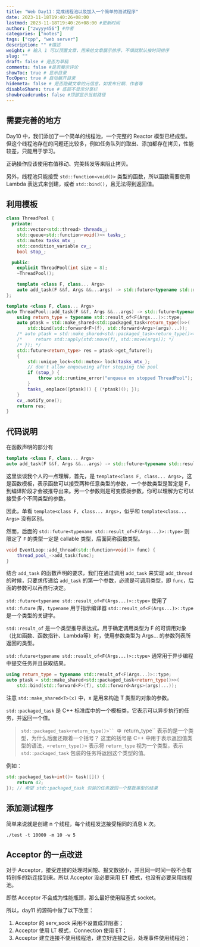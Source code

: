 ```yaml
---
title: "Web Day11：完成线程池以及加入一个简单的测试程序"
date: 2023-11-18T19:40:26+08:00
lastmod: 2023-11-18T19:40:26+08:00 #更新时间
author: ["zwyyy456"] #作者
categories: ["notes"]
tags: ["cpp", "web server"]
description: "" #描述
weight: # 输入 1 可以顶置文章，用来给文章展示排序，不填就默认按时间排序
slug: ""
draft: false # 是否为草稿
comments: false #是否展示评论
showToc: true # 显示目录
TocOpen: true # 自动展开目录
hidemeta: false # 是否隐藏文章的元信息，如发布日期、作者等
disableShare: true # 底部不显示分享栏
showbreadcrumbs: false #顶部显示当前路径
---
```

## 需要完善的地方

Day10 中，我们添加了一个简单的线程池，一个完整的 Reactor 模型已经成型。但这个线程池存在的问题还比较多，例如任务队列的取出、添加都存在拷贝，性能较差，只能用于学习。

正确操作应该使用右值移动、完美转发等来阻止拷贝。

另外，线程池只能接受 `std::function<void()>` 类型的函数，所以函数需要使用 Lambda 表达式来创建，或者 `std::bind()`，且无法得到返回值。

## 利用模板

```cpp
class ThreadPool {
  private:
    std::vector<std::thread> threads_;
    std::queue<std::function<void()>> tasks_;
    std::mutex tasks_mtx_;
    std::condition_variable cv_;
    bool stop_;

  public:
    explicit ThreadPool(int size = 8);
    ~ThreadPool();

    template <class F, class... Args>
    auto add_task(F &&f, Args &&...args) -> std::future<typename std::result_of<F(Args...)>::type>;
};

template <class F, class... Args>
auto ThreadPool::add_task(F &&f, Args &&...args) -> std::future<typename std::result_of<F(Args...)>::type> {
    using return_type = typename std::result_of<F(Args...)>::type;
    auto ptask = std::make_shared<std::packaged_task<return_type()>>(
        std::bind(std::forward<F>(f), std::forward<Args>(args)...));
    /* auto ptask = std::make_shared<std::packaged_task<return_type()>>([f = std::forward<F>(f), args = std::make_tuple(std::forward<Args>(args)...)]() mutable { */
    /*     return std::apply(std::move(f), std::move(args)); */
    /* }); */
    std::future<return_type> res = ptask->get_future();
    {
        std::unique_lock<std::mutex> lock(tasks_mtx_);
        // don't allow enqueueing after stopping the pool
        if (stop_) {
            throw std::runtime_error("enqueue on stopped ThreadPool");
        }
        tasks_.emplace([ptask]() { (*ptask)(); });
    }
    cv_.notify_one();
    return res;
}
```

## 代码说明

在函数声明的部分有 

```cpp
template <class F, class... Args>
auto add_task(F &&f, Args &&...args) -> std::future<typename std::result_of<F(Args...)>::type>;
```

这里谈谈我个人的一点理解，首先，是 `template<class F, class... Args>`，这是函数模板，表示函数可以接受两种任意类型的参数，一个参数类型是暂定是 F，到编译阶段才会被推导出来。另一个参数则是可变模板参数，你可以理解为它可以接受多个不同类型的参数。

因此，单看 `template<class F, class... Args>`，似乎和 `template<class... Args>` 没有区别。

然而，后面的 `std::future<typename std::result_of<F(Args...)>::type>` 则限定了 `F` 的类型一定是 callable 类型，后面简称函数类型。

```cpp
void EventLoop::add_thread(std::function<void()> func) {
    thread_pool_->add_task(func);
}
```

结合 `add_task` 的函数声明的要求，我们在通过调用 `add_task` 来实现 `add_thread` 的时候，只要求传递给 `add_task` 的第一个参数，必须是可调用类型，即 `func`，后面的参数可以再自行决定。

`std::future<typename std::result_of<F(Args...)>::type>` 使用了 `std::future` 库，`typename` 用于指示编译器 `std::result_of<F(Args...)>::type` 是一个类型的关键字。

`std::result_of` 是一个类型推导表达式。用于确定调用类型为 F 的可调用对象（比如函数、函数指针、Lambda等）时，使用参数类型为 Args... 的参数列表所返回的类型。

`std::future<typename std::result_of<F(Args...)>::type>` 通常用于异步编程中提交任务并且获取结果。

```cpp
using return_type = typename std::result_of<F(Args...)>::type;
auto ptask = std::make_shared<std::packaged_task<return_type()>>(
    std::bind(std::forward<F>(f), std::forward<Args>(args)...));
```

注意 `std::make_shared<T>(x)` 中，x 是用来构造 T 类型的对象的参数。

`std::packaged_task` 是 C++ 标准库中的一个模板类，它表示可以异步执行的任务，并返回一个值。

> `std::packaged_task<return_type()>`` 中 `return_type`` 表示的是一个类型，为什么后面还跟着一个括号？
> 这里的括号是 C++ 中用于表示返回值类型的语法，`<return_type()>` 表示将 `return_type` 视为一个类型，表示 `std::packaged_task` 包装的任务将返回这个类型的值。

例如：

```cpp
std::packaged_task<int()> task([]() {
    return 42;
}); // 希望 std::packaged_task 包装的任务返回一个整数类型的结果
```

## 添加测试程序

简单来说就是创建 n 个线程，每个线程发送接受相同的消息 k 次。

`./test -t 10000 -m 10 -w 5`

## Acceptor 的一点改进

对于 Acceptor，接受连接的处理时间短、报文数据小，并且同一时间一般不会有特别多的新连接到来。所以 Acceptor 没必要采用 ET 模式，也没有必要采用线程池。

即然 Acceptor 不会成为性能瓶颈，那么最好使用阻塞式 socket。

所以，day11 的源码中做了以下改变：

1. Acceptor 的 serv_sock 采用不设置成非阻塞；
2. Acceptor 使用 LT 模式，Connection 使用 ET；
3. Acceptor 建立连接不使用线程池，建立好连接之后，处理事件使用线程池；
